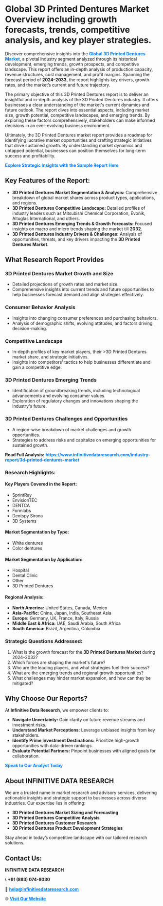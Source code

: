 <h1>Global 3D Printed Dentures Market Overview including growth forecasts, trends, competitive analysis, and key player strategies.</h1>
<p>
Discover comprehensive insights into the 
<a href="https://www.infinitivedataresearch.com/industry-report/3d-printed-dentures-market" rel="dofollow" style="color: #007BFF; text-decoration: none;"><strong>Global 3D Printed Dentures Market</strong></a>, a pivotal industry segment analyzed through its historical development, emerging trends, growth prospects, and competitive landscape. This report offers an in-depth analysis of production capacity, revenue structures, cost management, and profit margins. Spanning the forecast period of <strong>2024–2033</strong>, the report highlights key drivers, growth rates, and the market’s current and future trajectory.
</p>
<p>
The primary objective of this 3D Printed Dentures report is to deliver an insightful and in-depth analysis of the 3D Printed Dentures industry. It offers businesses a clear understanding of the market's current dynamics and future outlook. The report dives into essential aspects, including market size, growth potential, competitive landscapes, and emerging trends. By exploring these factors comprehensively, stakeholders can make informed decisions in an ever-evolving business environment.
</p>
<p>
Ultimately, the 3D Printed Dentures market report provides a roadmap for identifying lucrative market opportunities and crafting strategic initiatives that drive sustained growth. By understanding market dynamics and untapped potential, businesses can position themselves for long-term success and profitability.
</p>
<p>
<a href="https://www.infinitivedataresearch.com/request-sample/reportId=103783" style="color: #007BFF; text-decoration: none;"><strong>Explore Strategic Insights with the Sample Report Here</strong></a>
</p>

<h2>Key Features of the Report:</h2>
<ul>
<li><strong>3D Printed Dentures Market Segmentation & Analysis:</strong> Comprehensive breakdown of global market shares across product types, applications, and regions.</li>
<li><strong>3D Printed Dentures Competitive Landscape:</strong> Detailed profiles of industry leaders such as Mitsubishi Chemical Corporation, Evonik, Altuglas International, and others.</li>
<li><strong>3D Printed Dentures Emerging Trends & Growth Forecasts:</strong> Focused insights on macro and micro trends shaping the market till <strong>2032</strong>.</li>
<li><strong>3D Printed Dentures Industry Drivers & Challenges:</strong> Analysis of opportunities, threats, and key drivers impacting the <strong>3D Printed Dentures Market</strong>.</li>
</ul>

<h2>What Research Report Provides</h2>
<h3>3D Printed Dentures Market Growth and Size</h3>
<ul>
<li>Detailed projections of growth rates and market size.</li>
<li>Comprehensive insights into current trends and future opportunities to help businesses forecast demand and align strategies effectively.</li>
</ul>

<h3>Consumer Behavior Analysis</h3>
<ul>
<li>Insights into changing consumer preferences and purchasing behaviors.</li>
<li>Analysis of demographic shifts, evolving attitudes, and factors driving decision-making.</li>
</ul>

<h3>Competitive Landscape</h3>
<ul>
<li>In-depth profiles of key market players, their >3D Printed Dentures market share, and strategic initiatives.</li>
<li>Insights into competitors' tactics to help businesses differentiate and gain a competitive edge.</li>
</ul>

<h3>3D Printed Dentures Emerging Trends</h3>
<ul>
<li>Identification of groundbreaking trends, including technological advancements and evolving consumer values.</li>
<li>Exploration of regulatory changes and innovations shaping the industry's future.</li>
</ul>

<h3>3D Printed Dentures Challenges and Opportunities</h3>
<ul>
<li>A region-wise breakdown of market challenges and growth opportunities.</li>
<li>Strategies to address risks and capitalize on emerging opportunities for sustained growth.</li>
</ul>
<p><strong>Read Full Analysis:</strong> <a href="https://www.infinitivedataresearch.com/industry-report/3d-printed-dentures-market" rel="dofollow" style="color: #007BFF; text-decoration: none;"><strong>https://www.infinitivedataresearch.com/industry-report/3d-printed-dentures-market</strong></a></p>
<h3>Research Highlights:</h3>
<h4>Key Players Covered in the Report:</h4>
<ul><li>SprintRay</li><li>EnvisionTEC</li><li>DENTCA</li><li>Formlabs</li><li>Dentspy Sirona</li><li>3D Systems</li></ul>
<h4>Market Segmentation by Type:</h4>
<ul><li>White dentures</li><li>Color dentures</li></ul>
<h4>Market Segmentation by Application:</h4>
<ul><li>Hospital</li><li>Dental Clinic</li><li>Other</li><li>3D Printed Dentures</li></ul>

<h4>Regional Analysis:</h4>
<ul>
<li><strong>North America:</strong> United States, Canada, Mexico</li>
<li><strong>Asia-Pacific:</strong> China, Japan, India, Southeast Asia</li>
<li><strong>Europe:</strong> Germany, UK, France, Italy, Russia</li>
<li><strong>Middle East & Africa:</strong> UAE, Saudi Arabia, South Africa</li>
<li><strong>South America:</strong> Brazil, Argentina, Colombia</li>
</ul>

<h3>Strategic Questions Addressed:</h3>
<ol>
<li>What is the growth forecast for the <strong>3D Printed Dentures Market</strong> during 2024–2032?</li>
<li>Which forces are shaping the market's future?</li>
<li>Who are the leading players, and what strategies fuel their success?</li>
<li>What are the emerging trends and regional growth opportunities?</li>
<li>What challenges may hinder market expansion, and how can they be mitigated?</li>
</ol>

<h2>Why Choose Our Reports?</h2>
<p>At <strong>Infinitive Data Research</strong>, we empower clients to:</p>
<ul>
<li><strong>Navigate Uncertainty:</strong> Gain clarity on future revenue streams and investment risks.</li>
<li><strong>Understand Market Perceptions:</strong> Leverage unbiased insights from key stakeholders.</li>
<li><strong>Identify Prime Investment Destinations:</strong> Prioritize high-growth opportunities with data-driven rankings.</li>
<li><strong>Evaluate Potential Partners:</strong> Pinpoint businesses with aligned goals for collaboration.</li>
</ul>
<p><a href="https://www.infinitivedataresearch.com/industry-report/3d-printed-dentures-market" rel="dofollow" style="color: #007BFF; text-decoration: none;"><strong>Speak to Our Analyst Today</strong></a></p>

<h2>About INFINITIVE DATA RESEARCH</h2>
<p>We are a trusted name in market research and advisory services, delivering actionable insights and strategic support to businesses across diverse industries. Our expertise lies in offering:</p>
<ul>
<li><strong>3D Printed Dentures Market Sizing and Forecasting</strong></li>
<li><strong>3D Printed Dentures Competitive Analysis</strong></li>
<li><strong>3D Printed Dentures Customer Research</strong></li>
<li><strong>3D Printed Dentures Product Development Strategies</strong></li>
</ul>
<p>Stay ahead in today’s competitive landscape with our tailored research solutions.</p>

<h2>Contact Us:</h2>
<p><strong>INFINITIVE DATA RESEARCH</strong></p>
<p>📞 <strong>+91 (883) 074-8030</strong></p>
<p>📧 <strong><a href="mailto:help@infinitivedataresearch.com" style="color: #007BFF;">help@infinitivedataresearch.com</a></strong></p>
<p>🌐 <strong><a href="https://www.infinitivedataresearch.com" rel="dofollow" style="color: #007BFF;">Visit Our Website</a></strong></p>
